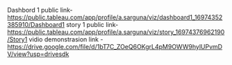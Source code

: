 Dashbord 1 public link-https://public.tableau.com/app/profile/a.sarguna/viz/dashboard1_16974352385910/Dashboard1
story 1 public link-https://public.tableau.com/app/profile/a.sarguna/viz/story_16974376962190/Story1
vidio demonstrasion link -https://drive.google.com/file/d/1bT7C_ZOeQ6OKgrL4pM9OWW9hylUPvmDV/view?usp=drivesdk
